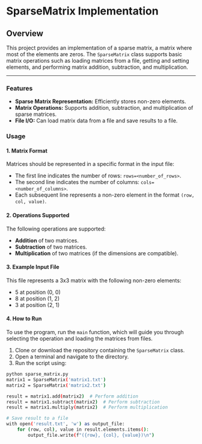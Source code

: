 # SparseMatrix Implementation

## Overview

This project provides an implementation of a sparse matrix, a matrix where most of the elements are zeros. The `SparseMatrix` class supports basic matrix operations such as loading matrices from a file, getting and setting elements, and performing matrix addition, subtraction, and multiplication.

---

### Features

- **Sparse Matrix Representation:** Efficiently stores non-zero elements.
- **Matrix Operations:** Supports addition, subtraction, and multiplication of sparse matrices.
- **File I/O:** Can load matrix data from a file and save results to a file.

### Usage

#### 1. Matrix Format

Matrices should be represented in a specific format in the input file:

- The first line indicates the number of rows: `rows=<number_of_rows>`.
- The second line indicates the number of columns: `cols=<number_of_columns>`.
- Each subsequent line represents a non-zero element in the format `(row, col, value)`.

#### 2. Operations Supported

The following operations are supported:

- **Addition** of two matrices.
- **Subtraction** of two matrices.
- **Multiplication** of two matrices (if the dimensions are compatible).

#### 3. Example Input File


This file represents a 3x3 matrix with the following non-zero elements:
- 5 at position (0, 0)
- 8 at position (1, 2)
- 3 at position (2, 1)

#### 4. How to Run

To use the program, run the `main` function, which will guide you through selecting the operation and loading the matrices from files.

1. Clone or download the repository containing the `SparseMatrix` class.
2. Open a terminal and navigate to the directory.
3. Run the script using:

```bash
python sparse_matrix.py
matrix1 = SparseMatrix('matrix1.txt')
matrix2 = SparseMatrix('matrix2.txt')

result = matrix1.add(matrix2)  # Perform addition
result = matrix1.subtract(matrix2)  # Perform subtraction
result = matrix1.multiply(matrix2)  # Perform multiplication

# Save result to a file
with open('result.txt', 'w') as output_file:
    for (row, col), value in result.elements.items():
        output_file.write(f"({row}, {col}, {value})\n")

